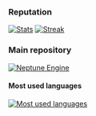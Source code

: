 ### Reputation
[![Stats](https://github-readme-stats.vercel.app/api?username=FrioGitHub&show_icons=true&icon_color=D32F2F&theme=dracula&title_color=D32F2F)](https://www.github.com/FrioGitHub/)
[![Streak](https://streak-stats.demolab.com/?user=FrioGitHub&theme=dracula)](https://www.github.com/FrioGitHub/)

### Main repository

[![Neptune Engine](https://github-readme-stats.vercel.app/api/pin/?username=FrioGitHub&theme=dracula&repo=NeptuneEngine)](https://www.github.com/FrioGitHub/NeptuneEngine)

#### Most used languages
[![Most used languages](https://github-readme-stats.vercel.app/api/top-langs/?username=FrioGitHub&title_color=f44336&theme=dracula&langs_count=3&hide=javascript,html,roff,assembly,objective-c,xsslt)](https://www.github.com/FrioGitHub/)
